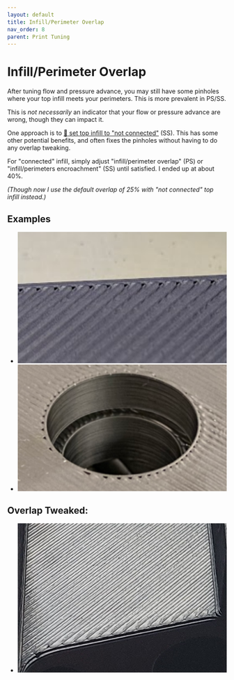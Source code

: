 ```yaml
---
layout: default
title: Infill/Perimeter Overlap
nav_order: 8
parent: Print Tuning
---
```

# Infill/Perimeter Overlap

After tuning flow and pressure advance, you may still have some pinholes where your top infill meets your perimeters. This is more prevalent in PS/SS.

This is *not necessarily* an indicator that your flow or pressure advance are wrong, though they can impact it. 

One approach is to [:page_facing_up: set top infill to "not connected"](http://localhost:4000/Print-Tuning-Guide/articles/troubleshooting/small_infill_areas_overextruded.md#not-connected-top-infill-superslicer) (SS). This has some other potential benefits, and often fixes the pinholes without having to do any overlap tweaking.

For "connected" infill, simply adjust "infill/perimeter overlap" (PS) or "infill/perimeters encroachment" (SS) until satisfied. I ended up at about 40%. 

*(Though now I use the default overlap of 25% with "not connected" top infill instead.)*

## Examples
- ![](./images/infill_perimeter_overlap/Overlap-1.png) 
- ![](./images/infill_perimeter_overlap/Overlap-2.png) 
## Overlap Tweaked:

- ![](./images/infill_perimeter_overlap/Overlap-Fixed1.png) 

